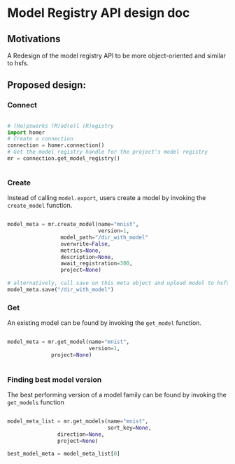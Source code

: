# Model Registry API design doc

## Motivations

A Redesign of the model registry API to be more object-oriented and similar to hsfs.

## Proposed design:

### Connect

```python

# (Ho)psworks (M)od(e)l (R)egistry
import homer
# Create a connection
connection = homer.connection()
# Get the model registry handle for the project's model registry
mr = connection.get_model_registry()



```

### Create 

Instead of calling `model.export`, users create a model by invoking the `create_model` function.

```python

model_meta = mr.create_model(name="mnist",
                             version=1,
			     model_path="/dir_with_model"
			     overwrite=False,
			     metrics=None,
			     description=None,
			     await_registration=300,
			     project=None)
			     
# alternatively, call save on this meta object and upload model to hsfs		     
model_meta.save("/dir_with_model")

```

### Get

An existing model can be found by invoking the `get_model` function.

```python

model_meta = mr.get_model(name="mnist",
                          version=1,
			  project=None)
			  
```

### Finding best model version


The best performing version of a model family can be found by invoking the `get_models` function

```python

model_meta_list = mr.get_models(name="mnist",
                                sort_key=None,
				direction=None,
				project=None)
				
best_model_meta = model_meta_list[0]

```




